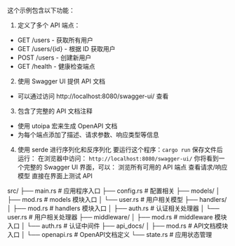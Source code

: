 
这个示例包含以下功能：
1. 定义了多个 API 端点：
- GET /users - 获取所有用户
- GET /users/{id} - 根据 ID 获取用户
- POST /users - 创建新用户
- GET /health - 健康检查端点
2. 使用 Swagger UI 提供 API 文档
- 可以通过访问 http://localhost:8080/swagger-ui/ 查看
3. 包含了完整的 API 文档注释
- 使用 utoipa 宏来生成 OpenAPI 文档
- 为每个端点添加了描述、请求参数、响应类型等信息
4. 使用 serde 进行序列化和反序列化
要运行这个程序：`cargo run`
保存文件后运行：
在浏览器中访问： `http://localhost:8080/swagger-ui/`
你将看到一个完整的 Swagger UI 界面，可以：
浏览所有可用的 API 端点
查看请求/响应模型
直接在界面上测试 API

src/
├── main.rs              # 应用程序入口
├── config.rs            # 配置相关
├── models/
│   ├── mod.rs          # models 模块入口
│   └── user.rs         # 用户相关模型
├── handlers/
│   ├── mod.rs          # handlers 模块入口
│   ├── auth.rs         # 认证相关处理器
│   └── user.rs         # 用户相关处理器
├── middleware/
│   ├── mod.rs          # middleware 模块入口
│   └── auth.rs         # 认证中间件
├── api_docs/
│   ├── mod.rs          # API文档模块入口
│   └── openapi.rs      # OpenAPI文档定义
└── state.rs            # 应用状态管理